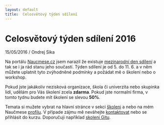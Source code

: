 ```yaml
---
layout: default
title:  Celosvětový týden sdílení
---
```


# Celosvětový týden sdílení 2016

15/05/2016 / Ondrej Sika

Na portálu [Naucmese.cz](https://naucmese.cz) jsem narazil že existuje [mezinarodní den sdílení](http://blog.naucmese.cz/post/143850309070/t%C3%BDden-sd%C3%ADlen%C3%AD-2016-s-nau%C4%8Dmese) a tak se i ja rád stanu jeho součastí. Týden sdílení je od 5. do 11. 6. a v něm můžete uplatnit tyto zvýhodněné podmínky a požádat mě o školení nebo o workshop.

Pokud jste jakákoliv nezisková organizace, škola či univerzita nebo skupinka lidí, udělám pro Vás školení zcela __zdarma__. Pokud jste normalní firma, v tomto tydnu budete mít školení se slevou __50%__.

Temata si mužete vybrat na hlavní stránce v sekci [školeni](/#skoleni-a-konzultace) a nebo na mém Naučmese [profilu](https://www.naucmese.cz/ondrej-sika). V případe zájmu mě neváhejte [kontaktovat](/#kontakt) nebo se přihlásit do kurzu. Doporučuji například [skoleni Gitu](https://skoleni-git.cz).

